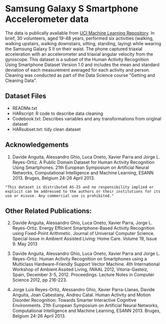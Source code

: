 # Samsung Galaxy S Smartphone Accelerometer data
The data is publically available from [UCI Machine Learning Repository](https://archive.ics.uci.edu/ml/datasets/human+activity+recognition+using+smartphones). In brief, 30 volunteers, aged 19-48 years, performed six activities (walking, walking upstairs, walking downstairs, sitting, standing, laying) while wearing the Samsung Galaxy S II on their waist. The phone captured triaxial acceleration with an accelerometer and triaxial angular velocity from the gyroscope. This dataset is a subset of the Human Activity Recognition Using Smartphone Dataset Version 1.0 and includes the mean and standard deviation of each measurement averaged for each activity and person. Cleaning was conducted as part of the Data Science course "Getting and Cleaning Data".

## Dataset Files
- READMe.txt
- HARscript: R code to describe data cleaning
- Codebook.txt: Describes variables and any transformations from original dataset
- HARsubset.txt: tidy clean dataset

## Acknowledgements
1. Davide Anguita, Alessandro Ghio, Luca Oneto, Xavier Parra and Jorge L. Reyes-Ortiz. A Public Domain Dataset for Human Activity Recognition Using Smartphones. 21th European Symposium on Artificial Neural Networks, Computational Intelligence and Machine Learning, ESANN 2013. Bruges, Belgium 24-26 April 2013.

```
"This dataset is distributed AS-IS and no responsibility implied or explicit can be addressed to the authors or their institutions for its use or misuse. Any commercial use is prohibited."
```

## Other Related Publications:
2. Davide Anguita, Alessandro Ghio, Luca Oneto, Xavier Parra, Jorge L. Reyes-Ortiz.  Energy Efficient Smartphone-Based Activity Recognition using Fixed-Point Arithmetic. Journal of Universal Computer Science. Special Issue in Ambient Assisted Living: Home Care.   Volume 19, Issue 9. May 2013

3. Davide Anguita, Alessandro Ghio, Luca Oneto, Xavier Parra and Jorge L. Reyes-Ortiz. Human Activity Recognition on Smartphones using a Multiclass Hardware-Friendly Support Vector Machine. 4th International Workshop of Ambient Assited Living, IWAAL 2012, Vitoria-Gasteiz, Spain, December 3-5, 2012. Proceedings. Lecture Notes in Computer Science 2012, pp 216-223. 

4. Jorge Luis Reyes-Ortiz, Alessandro Ghio, Xavier Parra-Llanas, Davide Anguita, Joan Cabestany, Andreu Catal. Human Activity and Motion Disorder Recognition: Towards Smarter Interactive Cognitive Environments. 21th European Symposium on Artificial Neural Networks, Computational Intelligence and Machine Learning, ESANN 2013. Bruges, Belgium 24-26 April 2013.

